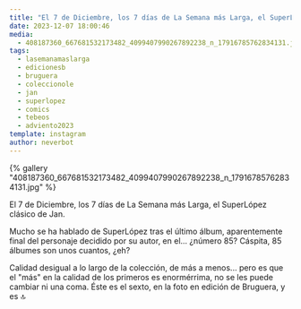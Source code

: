 ```yaml
---
title: "El 7 de Diciembre, los 7 días de La Semana más Larga, el SuperLópez clásico de Jan"
date: 2023-12-07 18:00:46
media: 
  - 408187360_667681532173482_4099407990267892238_n_17916785762834131.jpg
tags: 
  - lasemanamaslarga
  - edicionesb
  - bruguera
  - coleccionole
  - jan
  - superlopez
  - comics
  - tebeos
  - adviento2023
template: instagram
author: neverbot
---
```


{% gallery "408187360_667681532173482_4099407990267892238_n_17916785762834131.jpg" %}

El 7 de Diciembre, los 7 días de La Semana más Larga, el SuperLópez clásico de Jan.

Mucho se ha hablado de SuperLópez tras el último álbum, aparentemente final del personaje decidido por su autor, en el... ¿número 85? Cáspita, 85 álbumes son unos cuantos, ¿eh?

Calidad desigual a lo largo de la colección, de más a menos... pero es que el "más" en la calidad de los primeros es enormérrima, no se les puede cambiar ni una coma. Éste es el sexto, en la foto en edición de Bruguera, y es 🔝
